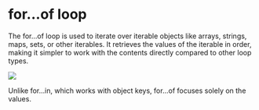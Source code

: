 # for...of loop

The for...of loop is used to iterate over iterable objects like arrays, strings, maps, sets, or other iterables. It retrieves the values of the iterable in order, making it simpler to work with the contents directly compared to other loop types.

![](/assets/for-of.png)

Unlike for...in, which works with object keys, for...of focuses solely on the values.
